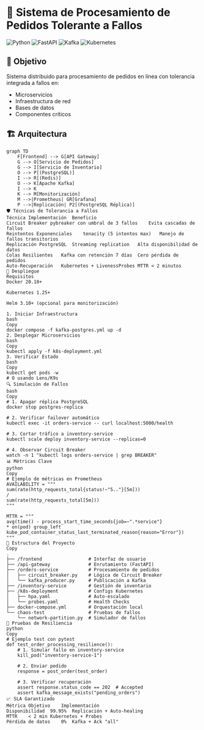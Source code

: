 # 🚀 Sistema de Procesamiento de Pedidos Tolerante a Fallos

![Python](https://img.shields.io/badge/Python-3776AB?style=for-the-badge&logo=python&logoColor=white)
![FastAPI](https://img.shields.io/badge/FastAPI-009688?style=for-the-badge&logo=fastapi&logoColor=white)
![Kafka](https://img.shields.io/badge/Kafka-231F20?style=for-the-badge&logo=apachekafka&logoColor=white)
![Kubernetes](https://img.shields.io/badge/Kubernetes-326CE5?style=for-the-badge&logo=kubernetes&logoColor=white)

## 📌 Objetivo
Sistema distribuido para procesamiento de pedidos en línea con tolerancia integrada a fallos en:
- Microservicios
- Infraestructura de red
- Bases de datos
- Componentes críticos

## 🏗️ Arquitectura
```mermaid
graph TD
    F[Frontend] --> G[API Gateway]
    G --> O[Servicio de Pedidos]
    G --> I[Servicio de Inventario]
    O --> P[(PostgreSQL)]
    I --> R[(Redis)]
    O --> K[Apache Kafka]
    I --> K
    K --> M[Monitorización]
    M -->|Prometheus| GR[Grafana]
    P -->|Replicación| P2[(PostgreSQL Réplica)]
🛡️ Técnicas de Tolerancia a Fallos
Técnica	Implementación	Beneficio
Circuit Breaker	pybreaker con umbral de 3 fallos	Evita cascadas de fallos
Reintentos Exponenciales	tenacity (5 intentos max)	Manejo de fallos transitorios
Replicación PostgreSQL	Streaming replication	Alta disponibilidad de datos
Colas Resilientes	Kafka con retención 7 días	Cero pérdida de pedidos
Auto-Recuperación	Kubernetes + LivenessProbes	MTTR < 2 minutos
🚀 Despliegue
Requisitos
Docker 20.10+

Kubernetes 1.25+

Helm 3.10+ (opcional para monitorización)

1. Iniciar Infraestructura
bash
Copy
docker compose -f kafka-postgres.yml up -d
2. Desplegar Microservicios
bash
Copy
kubectl apply -f k8s-deployment.yml
3. Verificar Estado
bash
Copy
kubectl get pods -w
# O usando Lens/K9s
🔍 Simulación de Fallos
bash
Copy
# 1. Apagar réplica PostgreSQL
docker stop postgres-replica

# 2. Verificar failover automático
kubectl exec -it orders-service -- curl localhost:5000/health

# 3. Cortar tráfico a inventory-service
kubectl scale deploy inventory-service --replicas=0

# 4. Observar Circuit Breaker
watch -n 1 "kubectl logs orders-service | grep BREAKER"
📊 Métricas Clave
python
Copy
# Ejemplo de métricas en Prometheus
AVAILABILITY = """
sum(rate(http_requests_total{status!~"5.."}[5m])) 
/ 
sum(rate(http_requests_total[5m]))
"""

MTTR = """
avg(time() - process_start_time_seconds{job=~".*service"} 
* on(pod) group_left 
kube_pod_container_status_last_terminated_reason{reason="Error"})
"""
📂 Estructura del Proyecto
Copy
.
├── /frontend                 # Interfaz de usuario
├── /api-gateway              # Enrutamiento (FastAPI)
├── /orders-service           # Procesamiento de pedidos
│   ├── circuit_breaker.py    # Lógica de Circuit Breaker
│   └── kafka_producer.py     # Publicación a Kafka
├── /inventory-service        # Gestión de inventario
├── /k8s-deployment           # Configs Kubernetes
│   ├── hpa.yaml              # Auto-escalado
│   └── probes.yaml           # Health Checks
├── docker-compose.yml        # Orquestación local
└── chaos-test                # Pruebas de fallos
    └── network-partition.py  # Simulador de fallos
🧪 Pruebas de Resiliencia
python
Copy
# Ejemplo test con pytest
def test_order_processing_resilience():
    # 1. Simular fallo en inventory-service
    kill_pod("inventory-service-1")
    
    # 2. Enviar pedido
    response = post_order(test_order)
    
    # 3. Verificar recuperación
    assert response.status_code == 202  # Accepted
    assert kafka_message_exists("pending_orders")
📈 SLA Garantizado
Métrica	Objetivo	Implementación
Disponibilidad	99.95%	Replicación + Auto-healing
MTTR	< 2 min	Kubernetes + Probes
Pérdida de datos	0%	Kafka + Ack "all"

